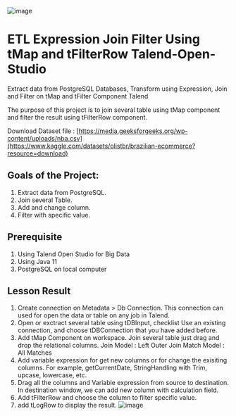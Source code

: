 ![image](https://github.com/user-attachments/assets/4f239e48-fba5-4efa-b66e-fab1d56cef1d)

# ETL Expression Join Filter Using tMap and tFilterRow Talend-Open-Studio
Extract data from PostgreSQL Databases, Transform using Expression, Join and Filter on tMap and tFilter Component Talend

The purpose of this project is to join several table using tMap component and filter the result using tFilterRow component.

Download Dataset file : [https://media.geeksforgeeks.org/wp-content/uploads/nba.csv](https://www.kaggle.com/datasets/olistbr/brazilian-ecommerce?resource=download)

## Goals of the Project:
1.  Extract data from PostgreSQL.
2.  Join several Table.
3.  Add and change column.
4.  Filter with specific value.

## Prerequisite
1.  Using Talend Open Studio for Big Data
2.  Using Java 11
3.  PostgreSQL on local computer

## Lesson Result
1.  Create connection on Metadata > Db Connection. This connection can used for open the data or table on any job in Talend.
2.  Open or exctract several table using tDBInput, checklist Use an existing connection, and choose tDBConnection that you have added before.
3.  Add tMap Component on workspace. Join several table just drag and drop the relational columns.
    Join Model    : Left Outer Join
    Match Model   : All Matches
4.  Add variable expression for get new columns or for change the exisiting columns. For example, getCurrentDate, StringHandling with Trim, upcase, lowercase, etc.
5.  Drag all the columns and Variable expression from source to destination. In destination window, we can add new column with calculation field.
6.  Add tFilterRow and choose the column to filter specific value.
7.  add tLogRow to display the result.
![image](https://github.com/user-attachments/assets/6767fbe3-63ec-49d3-9584-8777231fc3db)


